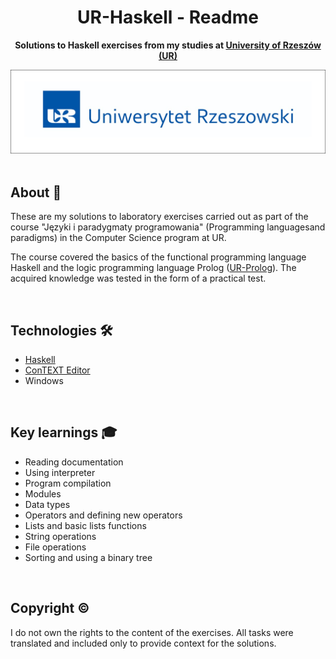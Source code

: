 <h1 align="center">UR-Haskell - Readme</h1>
<p align="center">
  <strong>
    Solutions to Haskell exercises from my studies at <a href="https://www.ur.edu.pl/pl/kolegia/kolegium-nauk-przyrodniczych">University of Rzeszów (UR)</a>
  </strong>
</p>
<div align="center">
  <a href="https://www.ur.edu.pl/pl/kolegia/kolegium-nauk-przyrodniczych">
    <img src="_for_readme/ur_banner.jpg?">
  </a>
</div>

<br>

## About :dart:
These are my solutions to laboratory exercises carried out as part of the course "Języki i paradygmaty programowania" (Programming languages ​​and paradigms) in the Computer Science program at UR. 

The course covered the basics of the functional programming language Haskell and the logic programming language Prolog ([UR-Prolog](https://github.com/Pasek108/UR-Prolog)). The acquired knowledge was tested in the form of a practical test.

<br>

## Technologies :hammer_and_wrench:
- [Haskell](https://www.haskell.org)
- [ConTEXT Editor](https://www.contexteditor.org)
- Windows

<br>

## Key learnings :mortar_board:
- Reading documentation
- Using interpreter
- Program compilation
- Modules
- Data types
- Operators and defining new operators 
- Lists and basic lists functions
- String operations
- File operations
- Sorting and using a binary tree

<br>

## Copyright :copyright:
I do not own the rights to the content of the exercises. All tasks were translated and included only to provide context for the solutions.

